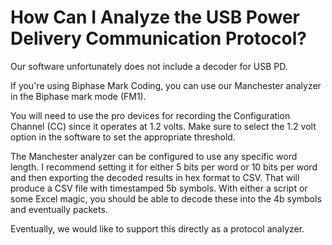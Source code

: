 # How Can I Analyze the USB Power Delivery Communication Protocol?

Our software unfortunately does not include a decoder for USB PD.

If you're using Biphase Mark Coding, you can use our Manchester analyzer in the Biphase mark mode (FM1).

You will need to use the pro devices for recording the Configuration Channel (CC) since it operates at 1.2 volts. Make sure to select the 1.2 volt option in the software to set the appropriate threshold.

The Manchester analyzer can be configured to use any specific word length. I recommend setting it for either 5 bits per word or 10 bits per word and then exporting the decoded results in hex format to CSV. That will produce a CSV file with timestamped 5b symbols. With either a script or some Excel magic, you should be able to decode these into the 4b symbols and eventually packets.

Eventually, we would like to support this directly as a protocol analyzer.

